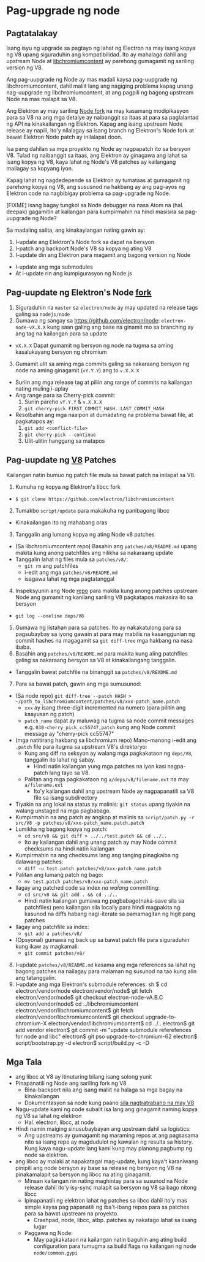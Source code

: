 # Pag-upgrade ng node

## Pagtatalakay

Isang isyu ng upgrade sa pagtayo ng lahat ng Electron na may isang kopya ng V8 upang siguraduhin ang kompatibilidad. Ito ay mahalaga dahil ang upstream Node at [libchromiumcontent](upgrading-chromium.md) ay parehong gumagamit ng sariling version ng V8.

Ang pag-uupgrade ng Node ay mas madali kaysa pag-uupgrade ng libchromiumcontent, dahil maliit lang ang nagiging problema kapag unang nag-uupgrade ng libchromiumcontent, at ang pagpili ng bagong upstream Node na mas malapit sa V8.

Ang Elektron ay may sariling [Node fork](https://github.com/electron/node) na may kasamang modipikasyon para sa V8 na ang mga detalye ay naibanggit sa itaas at para sa paglalantad ng API na kinakailangan ng Elektron. Kapag ang isang upstream Node release ay napili, ito'y nilalagay sa isang branch ng Elektron's Node fork at bawat Elektron Node patch ay inilalapat doon.

Isa pang dahilan sa mga proyekto ng Node ay nagpapatch ito sa bersyon V8. Tulad ng naibanggit sa itaas, ang Elektron ay ginagawa ang lahat sa isang kopya ng V8, kaya lahat ng Node's V8 patches ay kailangang mailagay sa kopyang iyon.

Kapag lahat ng nagdedepende sa Elektron ay tumataas at gumagamit ng parehong kopya ng V8, ang sususnod na hakbang ay ang pag-ayos ng Elektron code na nagbibigay problema sa pag-upgrade ng Node.

[FIXME] isang bagay tungkol sa Node debugger na nasa Atom na (hal. deepak) gagamitin at kailangan para kumpirmahin na hindi masisira sa pag-uupgrade ng Node?

Sa madaling salita, ang kinakaylangan nating gawin ay:

1. I-update ang Elektron's Node fork sa dapat na bersyon
2. I-patch ang backport Node's V8 sa kopya ng ating V8
3. I-update din ang Elektron para magamit ang bagong version ng Node 
  - I-update ang mga submodules
  - At i-update rin ang kumpigurasyon ng Node.js

## Pag-uupdate ng Elektron's Node [fork](https://github.com/electron/node)

1. Siguraduhin na `master` sa `electron/node` ay may updated na release tags galing sa `nodejs/node`
2. Gumawa ng sangay sa https://github.com/electron/node: `electron-node-vX.X.X` kung saan galing ang base na ginamit mo sa branching ay ang tag na kailangan para sa update 
  - `vX.X.X` Dapat gumamit ng bersyon ng node na tugma sa aming kasalukayang bersyon ng chromium
3. Gumamit ulit sa aming mga commits galing sa nakaraang bersyon ng node na aming ginagamit (`vY.Y.Y`) ang to `v.X.X.X` 
  - Suriin ang mga release tag at piliin ang range of commits na kailangan nating muling i-aplay
  - Ang range para sa Cherry-pick commit: 
    1. Suriin pareho `vY.Y.Y` & `v.X.X.X`
    2. `git cherry-pick FIRST_COMMIT_HASH..LAST_COMMIT_HASH`
  - Resolbahin ang mga naaipon at dumadating na problema bawat file, at pagkatapos ay: 
    1. `git add <conflict-file>`
    2. `git cherry-pick --continue`
    3. Ulit-ulitin hanggang sa matapos

## Pag-uupdate ng [V8](https://github.com/electron/node/src/V8) Patches

Kailangan natin bumuo ng patch file mula sa bawat patch na inilapat sa V8.

1. Kumuha ng kopya ng Elektron's libcc fork 
  - `$ git clone https://github.com/electron/libchromiumcontent`
2. Tumakbo `script/update` para makakuha ng panibagong libcc 
  - Kinakailangan ito ng mahabang oras
3. Tanggalin ang lumang kopya ng ating Node v8 patches 
  - (Sa libchromiumcontent repo) Basahin ang `patches/v8/README.md` upang makita kung anong patchfiles ang nilikha sa nakaraang update
  - Tanggalin lahat ng files mula sa `patches/v8/`: 
    - `git rm` ang patchfiles
    - i-edit ang mga `patches/v8/README.md`
    - isagawa lahat ng mga pagtatanggal
4. Inspeksyunin ang Node [repo](https://github.com/electron/node) para makita kung anong patches upstream Node ang gumamit ng kanilang sariling V8 pagkatapos makasira ito sa bersyon 
  - `git log --oneline deps/V8`
5. Gumawa ng listahan para sa patches. Ito ay nakakatulong para sa pagsubaybay sa iyong gawain at para may mabilis na kasanggunian ng commit hashes na magagamit sa `git diff-tree` mga hakbang na nasa ibaba.
6. Basahin ang `patches/v8/README.md` para makita kung aling patchfiles galing sa nakaraang bersyon sa V8 at kinakailangang tanggalin. 
  - Tanggalin bawat patchfile na binanggit sa `patches/v8/README.md`
7. Para sa bawat patch, gawin ang mga sumusunod: 
  - (Sa node repo) `git diff-tree --patch HASH > ~/path_to_libchromiumcontent/patches/v8/xxx-patch_name.patch` 
    - `xxx` ay isang three-digit incremented na numero (para pilitin ang kaayusan ng patch)
    - `patch_name` dapat ay maluwag na tugma sa node commit messages e.g. `030-cherry_pick_cc55747,patch` kung ang Node commit message ay "cherry-pick cc55747"
  - (mga natitirang hakbang sa libchromium repo) Mano-manong i-edit ang `.patch` file para itugma sa upstream V8's direktoryo: 
    - Kung ang diff na seksyon ay walang mga pagkakataon ng `deps/V8`, tanggalin ito lahat ng sabay. 
      - Hindi natin kailangan yung mga patches na iyon kasi nagpa-patch lang tayo sa V8.
    - Palitan ang mga pagkakataon ng `a/deps/v8/filename.ext` na may `a/filename.ext` 
      - Ito'y kailangan dahil ang upstream Node ay nagpapanatili sa V8 file sa isang subdirectory
  - Tiyakin na ang lokal na status ay malinis: `git status` upang tiyakin na walang unstaged na mga pagbabago.
  - Kumpirmahin na ang patch ay angkop at malinis sa `script/patch.py -r src/V8 -p patches/v8/xxx-patch_name.patch.patch`
  - Lumikha ng bagong kopya ng patch: 
    - `cd src/v8 && git diff > ../../test.patch && cd ../..`
    - Ito ay kailangan dahil ang unang patch ay may Node commit checksums na hindi natin kailangan
  - Kumpirmahin na ang checksums lang ang tanging pinagkaiba ng dalawang patches: 
    - `diff -u test.patch patches/v8/xxx-patch_name.patch`
  - Palitan ang lumang patch ng bago: 
    - `mv test.patch patches/v8/xxx-patch_name.patch`
  - Ilagay ang patched code sa index *na walang* committing: 
    - `cd src/v8 && git add . && cd ../..`
    - Hindi natin kailangan gumawa ng pagbabago(naka-save sila sa patchfiles) pero kailangan sila locally para hindi magpakita ng kasunod na diffs habang nagi-iterate sa pamamagitan ng higit pang patches
  - Ilagay ang patchfile sa index: 
    - `git add a patches/v8/`
  - (Opsyonal) gumawa ng back up sa bawat patch file para siguraduhin kung ikaw ay magkamali: 
    - `git commit patches/v8/`
8. I-update `patches/v8/README.md` kasama ang mga references sa lahat ng bagong patches na nailagay para malaman ng susunod na tao kung alin ang tatanggalin.
9. I-update ang mga Elektron's submodule references: 
      sh
      $ cd electron/vendor/node
      electron/vendor/node$ git fetch
      electron/vendor/node$ git checkout electron-node-vA.B.C
      electron/vendor/node$ cd ../libchromiumcontent
      electron/vendor/libchromiumcontent$ git fetch
      electron/vendor/libchromiumcontent$ git checkout upgrade-to-chromium-X
      electron/vendor/libchromiumcontent$ cd ../..
      electron$ git add vendor
      electron$ git commit -m "update submodule referefences for node and libc"
      electron$ git pso upgrade-to-chromium-62
      electron$ script/bootstrap.py -d
      electron$ script/build.py -c -D

## Mga Tala

- ang libcc at V8 ay itinuturing bilang isang solong yunit
- Pinapanatili ng Node ang sariling fork ng V8 
  - Bina-backport nila ang isang maliit na halaga sa mga bagay na kinakailangan
  - Dokumentasyon sa node kung paano [sila nagtratrabaho na may V8](https://nodejs.org/api/v8.html)
- Nagu-update kami ng code subalit isa lang ang ginagamit naming kopya ng V8 sa lahat ng elektron 
  - Hal. electron, libcc, at node
- Hindi namin maiging sinusubaybayan ang upstream dahil sa logistics: 
  - Ang upstreams ay gumagamit ng maraming repos at ang pagsasama nito sa isang repo ay magdudulot ng kawalan ng resulta sa history. Kung kaya nagu-update lang kami kung may planong pagbump ng node sa elektron.
- ang libcc ay malaki at napakatagal mag-update, kung kaya't karaniwang pinipili ang node bersyon ay base sa release ng bersyon ng V8 na pinakamalapit sa bersyon ng libcc na ating ginagamit. 
  - Minsan kailangan rin nating maghintay para sa susunod na Node release dahil ito'y isy-sync malapit sa bersyon ng V8 sa bago nitong libcc
  - Ipinapanatili ng elektron lahat ng patches sa libcc dahil ito'y mas simple kaysa pag papanatili ng iba't-ibang repos para sa patches para sa bawat upstream na proyekto. 
    - Crashpad, node, libcc, atbp. patches ay nakatago lahat sa iisang lugar
  - Paggawa ng Node: 
    - May pagkakataon na kailangan natin baguhin ang ating build configuration para tumugma sa build flags na kailangan ng node `node/common.gypi`